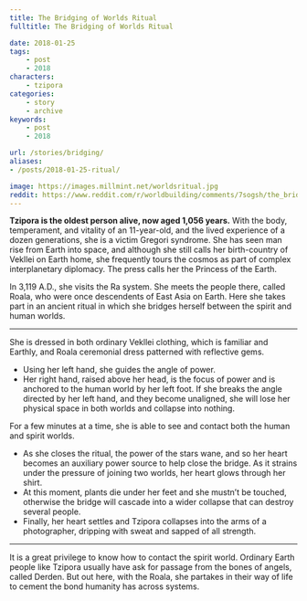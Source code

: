 ```yaml
---
title: The Bridging of Worlds Ritual
fulltitle: The Bridging of Worlds Ritual

date: 2018-01-25
tags:
    - post
    - 2018
characters:
    - tzipora
categories:
    - story
    - archive
keywords:
    - post
    - 2018

url: /stories/bridging/
aliases:
- /posts/2018-01-25-ritual/

image: https://images.millmint.net/worldsritual.jpg
reddit: https://www.reddit.com/r/worldbuilding/comments/7sogsh/the_bridging_of_worlds_ritual/
---
```


**Tzipora is the oldest person alive, now aged 1,056 years.** With the body, temperament, and vitality of an 11-year-old, and the lived experience of a dozen generations, she is a victim Gregori syndrome. She has seen man rise from Earth into space, and although she still calls her birth-country of Vekllei on Earth home, she frequently tours the cosmos as part of complex interplanetary diplomacy. The press calls her the Princess of the Earth.

In 3,119 A.D., she visits the Ra system. She meets the people there, called Roala, who were once descendents of East Asia on Earth. Here she takes part in an ancient ritual in which she bridges herself between the spirit and human worlds.

*****

She is dressed in both ordinary Vekllei clothing, which is familiar and Earthly, and Roala ceremonial dress patterned with reflective gems.

* Using her left hand, she guides the angle of power.
* Her right hand, raised above her head, is the focus of power and is anchored to the human world by her left foot. If she breaks the angle directed by her left hand, and they become unaligned, she will lose her physical space in both worlds and collapse into nothing.

For a few minutes at a time, she is able to see and contact both the human and spirit worlds.

* As she closes the ritual, the power of the stars wane, and so her heart becomes an auxiliary power source to help close the bridge. As it strains under the pressure of joining two worlds, her heart glows through her shirt.
* At this moment, plants die under her feet and she mustn’t be touched, otherwise the bridge will cascade into a wider collapse that can destroy several people.
* Finally, her heart settles and Tzipora collapses into the arms of a photographer, dripping with sweat and sapped of all strength.

*****

It is a great privilege to know how to contact the spirit world. Ordinary Earth people like Tzipora usually have ask for passage from the bones of angels, called Derden. But out here, with the Roala, she partakes in their way of life to cement the bond humanity has across systems.
